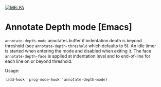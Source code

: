 [![MELPA](http://melpa.org/packages/annotate-depth-badge.svg)](http://melpa.org/#/annotate-depth)

# Annotate Depth mode [Emacs]

`annotate-depth-mode` annotates buffer if indentation depth is beyond threshold (see `annotate-depth-threshold` which defaults to 5). An idle timer is started when entering the mode and disabled when exiting it. The face `annotate-depth-face` is applied at indentation level and to end-of-line for each line on or beyond threshold.

Usage:
```elisp
(add-hook 'prog-mode-hook 'annotate-depth-mode)
```
